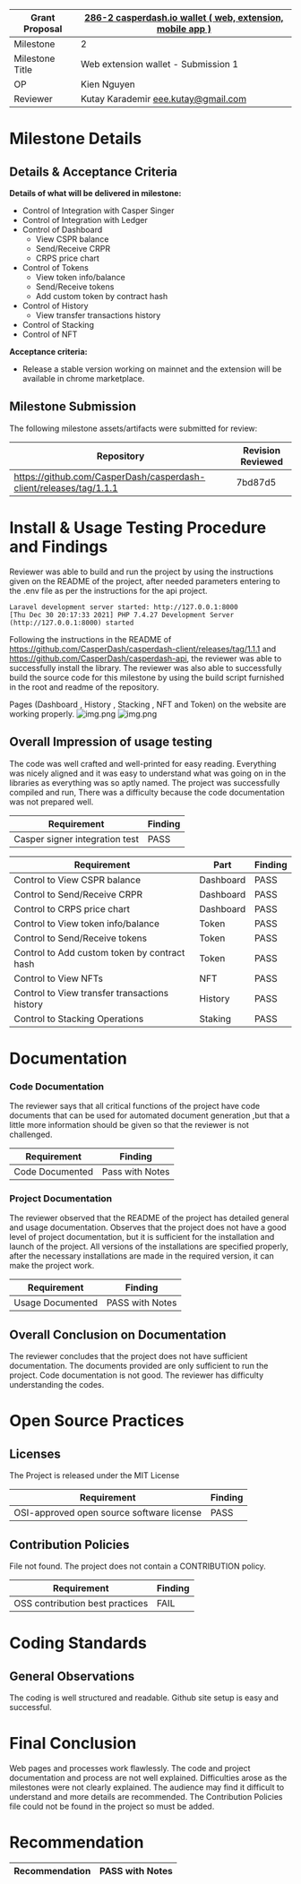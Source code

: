 
Grant Proposal | [286-2 casperdash.io wallet ( web, extension, mobile app )](https://portal.devxdao.com/app/proposal/286)
------------ | -------------
Milestone | 2
Milestone Title | Web extension wallet - Submission 1
OP | Kien Nguyen
Reviewer | Kutay Karademir <eee.kutay@gmail.com>
# Milestone Details

## Details & Acceptance Criteria

**Details of what will be delivered in milestone:**

- Control of Integration with Casper Singer
- Control of Integration with Ledger
- Control of Dashboard
  - View CSPR balance
  - Send/Receive CRPR
  - CRPS price chart
- Control of Tokens
  - View token info/balance
  - Send/Receive tokens
  - Add custom token by contract hash
- Control of History
  - View transfer transactions history
- Control of Stacking  
- Control of NFT 
   
**Acceptance criteria:**

- Release a stable version working on mainnet and the extension will be available in chrome marketplace.

## Milestone Submission

The following milestone assets/artifacts were submitted for review:

Repository | Revision Reviewed
------------ | -------------
https://github.com/CasperDash/casperdash-client/releases/tag/1.1.1 | 7bd87d5

# Install & Usage Testing Procedure and Findings

Reviewer was able to build and run the project by using the instructions given on the README of the project, after needed parameters entering to the .env file as per the instructions for the api project.
```
Laravel development server started: http://127.0.0.1:8000
[Thu Dec 30 20:17:33 2021] PHP 7.4.27 Development Server (http://127.0.0.1:8000) started
```

Following the instructions in the README of https://github.com/CasperDash/casperdash-client/releases/tag/1.1.1 and https://github.com/CasperDash/casperdash-api, the reviewer was able to successfully install the library. The reviewer was also able to successfully build the source code for this milestone by using the build script furnished in the root and readme of the repository.

Pages (Dashboard , History , Stacking , NFT and Token) on the website are working properly.
![img.png](casperdashimg.png)
![img.png](tokenNft.png)



## Overall Impression of usage testing

The code was well crafted and well-printed for easy reading.
Everything was nicely aligned and it was easy to understand what was going on in the libraries as everything was so aptly named.
The project was successfully compiled and run, There was a difficulty because the code documentation was not prepared well.

Requirement | Finding
------------ | -------------
Casper signer integration test | PASS

Requirement | Part | Finding
------------ | ------------- | ------------
Control to View CSPR balance | Dashboard | PASS
Control to Send/Receive CRPR | Dashboard | PASS
Control to CRPS price chart  | Dashboard | PASS
Control to View token info/balance | Token | PASS
Control to Send/Receive tokens | Token | PASS
Control to Add custom token by contract hash | Token | PASS
Control to View NFTs | NFT | PASS
Control to View transfer transactions history | History | PASS
Control to Stacking Operations | Staking |PASS



# Documentation

### Code Documentation
The reviewer says that all critical functions of the project have code documents that can be used for automated document generation ,but that a little more information should be given so that the reviewer is not challenged.

Requirement | Finding
------------ | -------------
Code Documented | Pass with Notes

### Project Documentation

The reviewer observed that the README of the project has detailed general and usage documentation. 
Observes that the project does not have a good level of project documentation, but it is sufficient for the installation and launch of the project.
All versions of the installations are specified properly, after the necessary installations are made in the required version, it can make the project work.

Requirement | Finding
------------ | -------------
Usage Documented | PASS with Notes

## Overall Conclusion on Documentation

The reviewer concludes that the project does not have sufficient documentation.
The documents provided are only sufficient to run the project.
Code documentation is not good.
The reviewer has difficulty understanding the codes.

# Open Source Practices

## Licenses

The Project is released under the MIT License

Requirement | Finding
------------ | -------------
OSI-approved open source software license | PASS

## Contribution Policies

File not found. The project does not contain a CONTRIBUTION policy.

Requirement | Finding
------------ | -------------
OSS contribution best practices | FAIL

# Coding Standards

## General Observations

The coding is well structured and readable. Github site setup is easy and successful.

# Final Conclusion
Web pages and processes work flawlessly.
The code and project documentation and process are not well explained.
Difficulties arose as the milestones were not clearly explained. The audience may find it difficult to understand and more details are recommended.
The Contribution Policies file could not be found in the project so must be added.

# Recommendation

Recommendation | PASS with Notes
------------ | -------------
